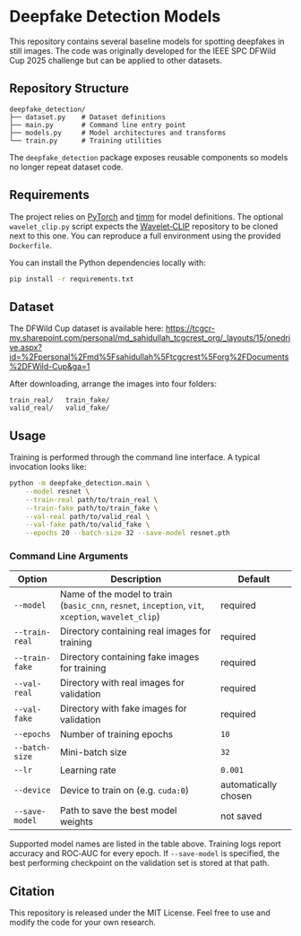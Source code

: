 # Deepfake Detection Models

This repository contains several baseline models for spotting deepfakes in still images. The code was originally developed for the IEEE SPC DFWild Cup 2025 challenge but can be applied to other datasets.

## Repository Structure

```
deepfake_detection/
├── dataset.py    # Dataset definitions
├── main.py       # Command line entry point
├── models.py     # Model architectures and transforms
└── train.py      # Training utilities
```

The `deepfake_detection` package exposes reusable components so models no longer repeat dataset code.

## Requirements

The project relies on [PyTorch](https://pytorch.org) and [timm](https://github.com/huggingface/pytorch-image-models) for model definitions. The optional `wavelet_clip.py` script expects the [Wavelet‑CLIP](https://github.com/Girish-Krishnan/wavelet-clip) repository to be cloned next to this one. You can reproduce a full environment using the provided `Dockerfile`.

You can install the Python dependencies locally with:

```bash
pip install -r requirements.txt
```

## Dataset

The DFWild Cup dataset is available here:
<https://tcgcr-my.sharepoint.com/personal/md_sahidullah_tcgcrest_org/_layouts/15/onedrive.aspx?id=%2Fpersonal%2Fmd%5Fsahidullah%5Ftcgcrest%5Forg%2FDocuments%2DFWild-Cup&ga=1>

After downloading, arrange the images into four folders:

```
train_real/   train_fake/
valid_real/   valid_fake/
```

## Usage

Training is performed through the command line interface. A typical invocation looks like:

```bash
python -m deepfake_detection.main \
    --model resnet \
    --train-real path/to/train_real \
    --train-fake path/to/train_fake \
    --val-real path/to/valid_real \
    --val-fake path/to/valid_fake \
    --epochs 20 --batch-size 32 --save-model resnet.pth
```

### Command Line Arguments

| Option | Description | Default |
| ------ | ----------- | ------- |
| `--model` | Name of the model to train (`basic_cnn`, `resnet`, `inception`, `vit`, `xception`, `wavelet_clip`) | required |
| `--train-real` | Directory containing real images for training | required |
| `--train-fake` | Directory containing fake images for training | required |
| `--val-real` | Directory with real images for validation | required |
| `--val-fake` | Directory with fake images for validation | required |
| `--epochs` | Number of training epochs | `10` |
| `--batch-size` | Mini-batch size | `32` |
| `--lr` | Learning rate | `0.001` |
| `--device` | Device to train on (e.g. `cuda:0`) | automatically chosen |
| `--save-model` | Path to save the best model weights | not saved |

Supported model names are listed in the table above. Training logs report accuracy and ROC‑AUC for every epoch. If `--save-model` is specified, the best performing checkpoint on the validation set is stored at that path.

## Citation

This repository is released under the MIT License. Feel free to use and modify the code for your own research.

